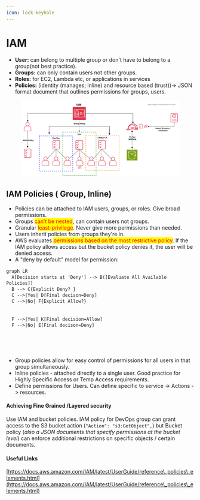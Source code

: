 ```yaml
---
icon: lock-keyhole
---
```


# IAM

* **User:** can belong to multiple group or don't have to belong to a group(not best practice).
* **Groups:** can only contain users not other groups.
* **Roles:** for EC2, Lambda etc, or applications in services
* **Policies:** (identity (manages; inline) and resource based (trust))→ JSON format document that outlines permissions for groups, users.

<figure><img src="../../.gitbook/assets/image (1).png" alt=""><figcaption></figcaption></figure>

## IAM Policies ( Group, Inline)

* Policies can be attached to IAM users, groups, or roles. Give broad permissions.
* Groups <mark style="color:red;">can’t be nested</mark>, can contain users not groups.
* Granular <mark style="color:red;">least-privilege</mark>. Never give more permissions than needed.
* Users inherit policies from groups they're in.
* AWS evaluates <mark style="color:red;">permissions based on the most restrictive policy</mark>. If the IAM policy allows access but the bucket policy denies it, the user will be denied access.
* A "deny by default" model for permission:

```mermaid
graph LR
  A[Decision starts at 'Deny'] --> B([Evaluate All Available Policies])
  B --> C{Explicit Deny? }
  C -->|Yes| D[Final decison=Deny]
  C -->|No| F{Explicit Allow?}
 
 
  F -->|Yes| K[Final decision=Allow]
  F -->|No| E[Final decison=Deny]





```

* Group policies allow for easy control of permissions for all users in that group simultaneously.
* Inline policies - attached directly to a single user. Good practice for Highly Specific Access or Temp Access requirements.
* Define permissions for Users. Can define specific to service -> Actions -> resources.

#### Achieving Fine Grained /Layered security

Use IAM and bucket policies. IAM policy for DevOps group can grant access to the S3 bucket action (`"Action": "s3:GetObject",`) but Bucket policy (_also a JSON documents that specify permissions at the bucket level_) can enforce additional restrictions on specific objects / certain documents.

#### Useful Links

[https://docs.aws.amazon.com/IAM/latest/UserGuide/reference\_policies\_elements.html](https://docs.aws.amazon.com/IAM/latest/UserGuide/reference\_policies\_elements.html)
